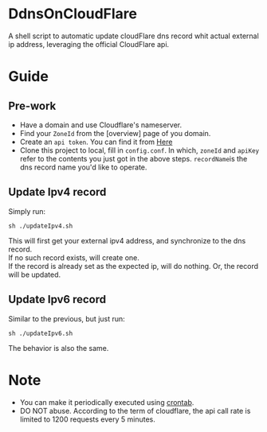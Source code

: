 # DdnsOnCloudFlare
A shell script to automatic update cloudFlare dns record whit actual external ip address, leveraging the official CloudFlare api.

# Guide
## Pre-work
- Have a domain and use Cloudflare's nameserver.  
- Find your `ZoneId` from the [overview] page of you domain.  
- Create an `api token`. You can find it from [Here](https://dash.cloudflare.com/profile/api-tokens)
- Clone this project to local, fill in `config.conf`. In which, `zoneId` and `apiKey` refer to the contents you just got in the above steps. `recordName`is the dns record name you'd like to operate.

## Update Ipv4 record
Simply run:
```shell
sh ./updateIpv4.sh
```
This will first get your external ipv4 address, and synchronize to the dns record.  
If no such record exists, will create one.  
If the record is already set as the expected ip, will do nothing.
Or, the record will be updated.
## Update Ipv6 record
Similar to the previous, but just run:
```shell
sh ./updateIpv6.sh
```
The behavior is also the same.

# Note
- You can make it periodically executed using [crontab](https://linuxconfig.org/linux-crontab-reference-guide).  
- DO NOT abuse. According to the term of cloudflare, the api call rate is limited to 1200 requests every 5 minutes. 